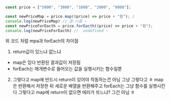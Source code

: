 <!-- @format -->

```js
const price = ["5000", "3000", "1000", "2000", "9000"];

const newPriceMap = price.map((price) => price + "원"); /
console.log(newPriceMap) // 잘 나옴 ~
const newPriceForEacth = price.forEacth((price) => price + "원");
console.log(newPriceForEacth) //  undefined ~
```

위 코드 처럼 mpa과 forEach의 차이점

1. return값이 있느냐 없느냐

- map은 있다 반환된 결과값이 저장됨
- forEach는 매개변수로 들어오는 값을 실행시키는 함수일뿐

2. 그렇다고 map에 반드시 return이 있어야 작동하는건 아님
   그냥 그렇다고 ㅎ map은 반환해서 저장한 뒤 새로운 배열을 반환해주고 forEach는 그냥 함수를 실행시킨다
   그렇다고 map에 return이 없으면 에러가 뜨느냐? 그건 아님 ㅎ
